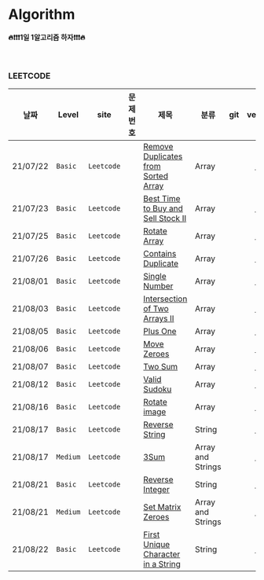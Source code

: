 # Algorithm
**🔥❗️❗❗️1일 1알고리즘 하자❗️❗❗️🔥**

<br/>


### LEETCODE
|날짜          |Level     | site |문제번호 |제목     |분류 |git  |velog |
|---------------|---------|------|-----|-------------|---|----|:----:|
|21/07/22|`Basic`| `Leetcode` ||[Remove Duplicates from Sorted Array](https://leetcode.com/explore/interview/card/top-interview-questions-easy/92/array/727/)| Array ||[💎](https://velog.io/@yoonah-dev/Leetcode-Remove-Duplicates-from-Sorted-Array)|
|21/07/23|`Basic`| `Leetcode` ||[Best Time to Buy and Sell Stock II](https://leetcode.com/explore/interview/card/top-interview-questions-easy/92/array/564/)| Array ||[💎](https://velog.io/@yoonah-dev/Leetcode-Best-Time-to-Buy-and-Sell-Stock-II)|
|21/07/25|`Basic`| `Leetcode` ||[Rotate Array](https://leetcode.com/explore/interview/card/top-interview-questions-easy/92/array/646/)| Array ||[💎](https://velog.io/@yoonah-dev/Leetcode-Rotate-Array)|
|21/07/26|`Basic`| `Leetcode` ||[Contains Duplicate](https://leetcode.com/explore/interview/card/top-interview-questions-easy/92/array/578/)| Array ||[💎](https://velog.io/@yoonah-dev/Leetcode-Contains-Duplicate)|
|21/08/01|`Basic`| `Leetcode` ||[Single Number](https://leetcode.com/explore/interview/card/top-interview-questions-easy/92/array/549/)| Array ||[💎](https://velog.io/@yoonah-dev/Leetcode-Single-Number)|
|21/08/03|`Basic`| `Leetcode` ||[Intersection of Two Arrays II](https://leetcode.com/explore/interview/card/top-interview-questions-easy/92/array/674)| Array ||[💎](https://velog.io/@yoonah-dev/Leetcode-Intersection-of-Two-Arrays-II)|
|21/08/05|`Basic`| `Leetcode` ||[Plus One](https://leetcode.com/explore/interview/card/top-interview-questions-easy/92/array/559)| Array ||[💎](https://velog.io/@yoonah-dev/Leetcode-Plus-One)|
|21/08/06|`Basic`| `Leetcode` ||[Move Zeroes](https://leetcode.com/explore/interview/card/top-interview-questions-easy/92/array/567)| Array ||[💎](https://velog.io/@yoonah-dev/Leetcode-Move-Zeroes)|
|21/08/07|`Basic`| `Leetcode` ||[Two Sum](https://leetcode.com/explore/interview/card/top-interview-questions-easy/92/array/546/)| Array ||[💎](https://velog.io/@yoonah-dev/Leetcode-Two-Sum)|
|21/08/12|`Basic`| `Leetcode` ||[Valid Sudoku](https://leetcode.com/explore/interview/card/top-interview-questions-easy/92/array/769/)| Array ||[💎](https://velog.io/@yoonah-dev/Leetcode-Valid-Sudoku)|
|21/08/16|`Basic`| `Leetcode` ||[Rotate image](https://leetcode.com/explore/interview/card/top-interview-questions-easy/92/array/770/)| Array ||[💎](https://velog.io/@yoonah-dev/Leetcode-Rotate-image)|
|21/08/17|`Basic`| `Leetcode` ||[Reverse String](https://leetcode.com/explore/interview/card/top-interview-questions-easy/127/strings/879/)| String ||[💎](https://velog.io/@yoonah-dev/Leetcode-Reverse-String)|
|21/08/17|`Medium`| `Leetcode` ||[3Sum](https://leetcode.com/explore/interview/card/top-interview-questions-medium/103/array-and-strings/776/)| Array and Strings ||[💎](https://velog.io/@yoonah-dev/Leetcode-3Sum)|
|21/08/21|`Basic`| `Leetcode` ||[Reverse Integer](https://leetcode.com/explore/interview/card/top-interview-questions-easy/127/strings/880/)| String ||[💎](https://velog.io/@yoonah-dev/Leetcode-Reverse-Integer)|
|21/08/21|`Medium`| `Leetcode` ||[Set Matrix Zeroes](https://leetcode.com/explore/interview/card/top-interview-questions-medium/103/array-and-strings/777/)| Array and Strings ||[💎](https://velog.io/@yoonah-dev/Leetcode-Set-Matrix-Zeroes)|
|21/08/22|`Basic`| `Leetcode` ||[First Unique Character in a String](https://leetcode.com/explore/interview/card/top-interview-questions-easy/127/strings/881/)| String ||[💎](https://velog.io/@yoonah-dev/Leetcode-First-Unique-Character-in-a-String)|
